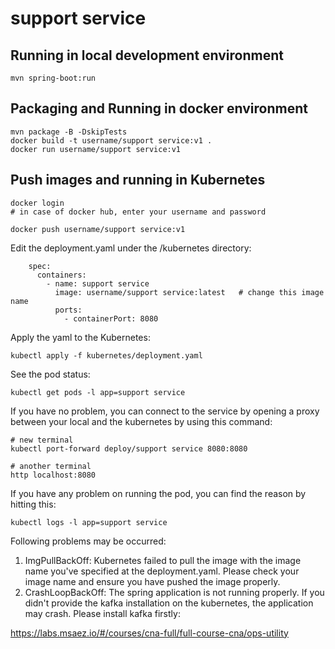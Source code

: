 # support service

## Running in local development environment

```
mvn spring-boot:run
```

## Packaging and Running in docker environment

```
mvn package -B -DskipTests
docker build -t username/support service:v1 .
docker run username/support service:v1
```

## Push images and running in Kubernetes

```
docker login 
# in case of docker hub, enter your username and password

docker push username/support service:v1
```

Edit the deployment.yaml under the /kubernetes directory:
```
    spec:
      containers:
        - name: support service
          image: username/support service:latest   # change this image name
          ports:
            - containerPort: 8080

```

Apply the yaml to the Kubernetes:
```
kubectl apply -f kubernetes/deployment.yaml
```

See the pod status:
```
kubectl get pods -l app=support service
```

If you have no problem, you can connect to the service by opening a proxy between your local and the kubernetes by using this command:
```
# new terminal
kubectl port-forward deploy/support service 8080:8080

# another terminal
http localhost:8080
```

If you have any problem on running the pod, you can find the reason by hitting this:
```
kubectl logs -l app=support service
```

Following problems may be occurred:

1. ImgPullBackOff:  Kubernetes failed to pull the image with the image name you've specified at the deployment.yaml. Please check your image name and ensure you have pushed the image properly.
1. CrashLoopBackOff: The spring application is not running properly. If you didn't provide the kafka installation on the kubernetes, the application may crash. Please install kafka firstly:

https://labs.msaez.io/#/courses/cna-full/full-course-cna/ops-utility


